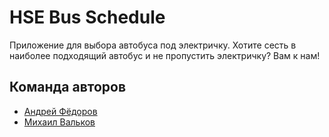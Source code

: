 # HSE Bus Schedule

Приложение для выбора автобуса под электричку. Хотите сесть в наиболее подходящий автобус и не пропустить электричку? Вам к нам!

## Команда авторов

- [Андрей Фёдоров](https://github.com/Affid)
- [Михаил Вальков](https://github.com/kiltonik)
